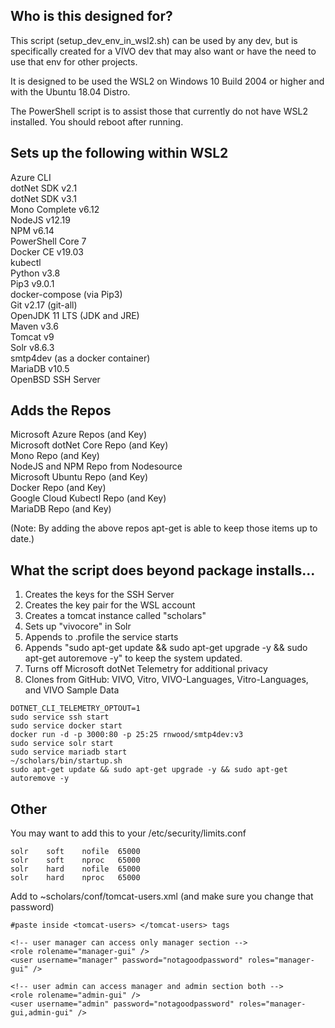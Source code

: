 Who is this designed for?
------------------------------------
This script (setup_dev_env_in_wsl2.sh) can be used by any dev, but is specifically created for a VIVO dev that may also want or have the need to use that env for other projects.

It is designed to be used the WSL2 on Windows 10 Build 2004 or higher and with the Ubuntu 18.04 Distro.

The PowerShell script is to assist those that currently do not have WSL2 installed.  You should reboot after running.

Sets up the following within WSL2
------------------------------------
Azure CLI\
dotNet SDK v2.1\
dotNet SDK v3.1\
Mono Complete v6.12\
NodeJS v12.19\
NPM v6.14\
PowerShell Core 7\
Docker CE v19.03\
kubectl\
Python v3.8\
Pip3 v9.0.1\
docker-compose (via Pip3)\
Git v2.17 (git-all)\
OpenJDK 11 LTS (JDK and JRE)\
Maven v3.6\
Tomcat v9\
Solr v8.6.3\
smtp4dev (as a docker container)\
MariaDB v10.5\
OpenBSD SSH Server

Adds the Repos
-------------------------------------
Microsoft Azure Repos (and Key)\
Microsoft dotNet Core Repo (and Key)\
Mono Repo (and Key)\
NodeJS and NPM Repo from Nodesource\
Microsoft Ubuntu Repo (and Key)\
Docker Repo (and Key)\
Google Cloud Kubectl Repo (and Key)\
MariaDB Repo (and Key)

(Note: By adding the above repos apt-get is able to keep those items up to date.)

What the script does beyond package installs...
--------------------------------------
1. Creates the keys for the SSH Server
2. Creates the key pair for the WSL account
3. Creates a tomcat instance called "scholars"
4. Sets up "vivocore" in Solr
5. Appends to .profile the service starts
6. Appends "sudo apt-get update && sudo apt-get upgrade -y && sudo apt-get autoremove -y" to keep the system updated.
7. Turns off Microsoft dotNet Telemetry for additional privacy
8. Clones from GitHub: VIVO, Vitro, VIVO-Languages, Vitro-Languages, and VIVO Sample Data

```
DOTNET_CLI_TELEMETRY_OPTOUT=1
sudo service ssh start
sudo service docker start
docker run -d -p 3000:80 -p 25:25 rnwood/smtp4dev:v3
sudo service solr start
sudo service mariadb start
~/scholars/bin/startup.sh
sudo apt-get update && sudo apt-get upgrade -y && sudo apt-get autoremove -y
```

Other
--------------------------------------
You may want to add this to your /etc/security/limits.conf

```
solr    soft    nofile  65000
solr    soft    nproc   65000
solr    hard    nofile  65000
solr    hard    nproc   65000
```

Add to ~scholars/conf/tomcat-users.xml (and make sure you change that password)

```
#paste inside <tomcat-users> </tomcat-users> tags

<!-- user manager can access only manager section -->
<role rolename="manager-gui" />
<user username="manager" password="notagoodpassword" roles="manager-gui" />

<!-- user admin can access manager and admin section both -->
<role rolename="admin-gui" />
<user username="admin" password="notagoodpassword" roles="manager-gui,admin-gui" />
```
